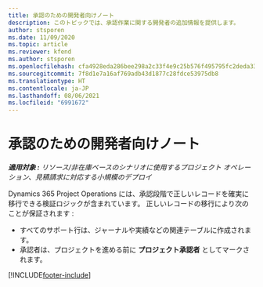 ```yaml
---
title: 承認のための開発者向けノート
description: このトピックでは、承認作業に関する開発者の追加情報を提供します。
author: stsporen
ms.date: 11/09/2020
ms.topic: article
ms.reviewer: kfend
ms.author: stsporen
ms.openlocfilehash: cfa4928eda286bee298a2c33f4e9c25b576f495795fc2deda33b393e372465b1
ms.sourcegitcommit: 7f8d1e7a16af769adb43d1877c28fdce53975db8
ms.translationtype: HT
ms.contentlocale: ja-JP
ms.lasthandoff: 08/06/2021
ms.locfileid: "6991672"
---
```

# <a name="developer-notes-for-approvals"></a>承認のための開発者向けノート

_**適用対象 :** リソース/非在庫ベースのシナリオに使用するプロジェクト オペレーション、見積請求に対応する小規模のデプロイ_

Dynamics 365 Project Operations には、承認段階で正しいレコードを確実に移行できる検証ロジックが含まれています。 正しいレコードの移行により次のことが保証されます : 

  - すべてのサポート行は、ジャーナルや実績などの関連テーブルに作成されます。
  - 承認者は、プロジェクトを進める前に **プロジェクト承認者** としてマークされます。


[!INCLUDE[footer-include](../includes/footer-banner.md)]